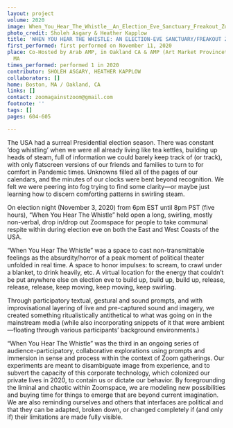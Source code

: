 ```yaml
---
layout: project
volume: 2020
image: When_You_Hear_The_Whistle__An_Election_Eve_Sanctuary_Freakout_Zone--Sholeh_Asgary__Heather_Kapplow.jpg
photo_credit: Sholeh Asgary & Heather Kapplow
title: 'WHEN YOU HEAR THE WHISTLE: AN ELECTION-EVE SANCTUARY/FREAKOUT ZONE'
first_performed: first performed on November 11, 2020
place: Co-Hosted by Arab AMP, in Oakland CA & AMP (Art Market Provincetown) in Provincetown
  MA
times_performed: performed 1 in 2020
contributor: SHOLEH ASGARY, HEATHER KAPPLOW
collaborators: []
home: Boston, MA / Oakland, CA
links: []
contact: zoomagainstzoom@gmail.com
footnote: ''
tags: []
pages: 604-605

---
```


The USA had a surreal Presidential election season. There was constant ‘dog whistling’ when we were all already living like tea kettles, building up heads of steam, full of information we could barely keep track of (or track), with only flatscreen versions of our friends and families to turn to for comfort in Pandemic times. Unknowns filled all of the pages of our calendars, and the minutes of our clocks were bent beyond recognition. We felt we were peering into fog trying to find some clarity—or maybe just learning how to discern comforting patterns in swirling steam.

On election night (November 3, 2020) from 6pm EST until 8pm PST (five hours), “When You Hear The Whistle” held open a long, swirling, mostly non-verbal, drop in/drop out Zoomspace for people to take communal respite within during election eve on both the East and West Coasts of the USA.

“When You Hear The Whistle” was a space to cast non-transmittable feelings as the absurdity/horror of a peak moment of political theater unfolded in real time. A space to honor impulses: to scream, to crawl under a blanket, to drink heavily, etc. A virtual location for the energy that couldn’t be put anywhere else on election eve to build up, build up, build up, release, release, release, keep moving, keep moving, keep swirling. 

Through participatory textual, gestural and sound prompts, and with improvisational layering of live and pre-captured sound and imagery, we created something ritualistically antithetical to what was going on in the mainstream media (while also incorporating snippets of it that were ambient—floating through various participants’ background environments.)

“When You Hear The Whistle” was the third in an ongoing series of audience-participatory, collaborative explorations using prompts and immersion in sense and process within the context of Zoom gatherings. Our experiments are meant to disambiguate image from experience, and to subvert the capacity of this corporate technology, which colonized our private lives in 2020, to contain us or dictate our behavior. By foregrounding the liminal and chaotic within Zoomspace, we are modeling new possibilities and buying time for things to emerge that are beyond current imagination. We are also reminding ourselves and others that interfaces are political and that they can be adapted, broken down, or changed completely if (and only if) their limitations are made fully visible.

